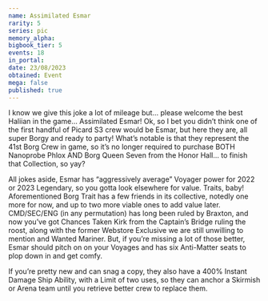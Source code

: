 ```yaml
---
name: Assimilated Esmar
rarity: 5
series: pic
memory_alpha:
bigbook_tier: 5
events: 18
in_portal:
date: 23/08/2023
obtained: Event
mega: false
published: true
---
```


I know we give this joke a lot of mileage but… please welcome the best Haliian in the game… Assimilated Esmar! Ok, so I bet you didn’t think one of the first handful of Picard S3 crew would be Esmar, but here they are, all super Borgy and ready to party! What’s notable is that they represent the 41st Borg Crew in game, so it’s no longer required to purchase BOTH Nanoprobe Phlox AND Borg Queen Seven from the Honor Hall… to finish that Collection, so yay?

All jokes aside, Esmar has “aggressively average” Voyager power for 2022 or 2023 Legendary, so you gotta look elsewhere for value. Traits, baby! Aforementioned Borg Trait has a few friends in its collective, notedly one more for now, and up to two more viable ones to add value later. CMD/SEC/ENG (in any permutation) has long been ruled by Braxton, and now you’ve got Chances Taken Kirk from the Captain’s Bridge ruling the roost, along with the former Webstore Exclusive we are still unwilling to mention and Wanted Mariner. But, if you’re missing a lot of those better, Esmar should pitch on on your Voyages and has six Anti-Matter seats to plop down in and get comfy.

If you’re pretty new and can snag a copy, they also have a 400% Instant Damage Ship Ability, with a Limit of two uses, so they can anchor a Skirmish or Arena team until you retrieve better crew to replace them.
